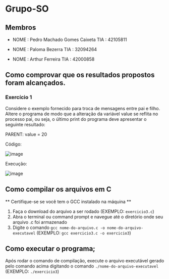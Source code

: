 # Grupo-SO
## Membros

* NOME : Pedro Machado Gomes Caixeta TIA  : 42105811

* NOME : Paloma Bezerra TIA  : 32094264

* NOME : Arthur Ferreira TIA  : 42000858

## Como comprovar que os resultados propostos foram alcançados.

### Exercício 1

Considere o exemplo fornecido para troca de mensagens entre pai e filho. Altere o programa de modo que a alteração da variável value se reflita no processo pai, ou seja, o último print do programa deve apresentar o seguinte resultado:

PARENT: value = 20

Código:

![image](https://user-images.githubusercontent.com/60948786/225760494-8e0c731d-d581-4729-b756-8d6059c70306.png)


Execução:

![image](https://user-images.githubusercontent.com/60948786/225760399-7e16b5a1-8aef-4727-afc9-415609f31568.png)


## Como compilar os arquivos em C
** Certifique-se se você tem o GCC instalado na máquina **
1. Faça o download do arquivo a ser rodado (EXEMPLO: `exercicio3.c`)
2. Abra o terminal ou command prompt e navegue até o diretório onde seu arquivo .c foi armazenado
3. Digite o comando `gcc nome-do-arquivo.c -o nome-do-arquivo-executavel` (EXEMPLO: `gcc exercicio3.c -o exercicio3`)

## Como executar o programa;

Após rodar o comando de compilação, execute o arquivo executável gerado pelo comando acima digitando o comando `./nome-do-arquivo-executavel` (EXEMPLO: `./exercicio3`)
